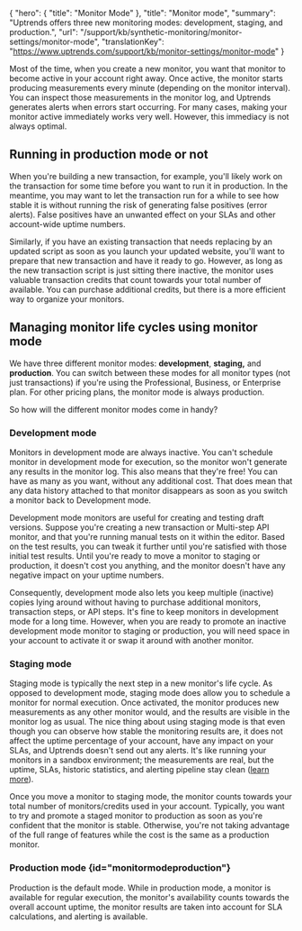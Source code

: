 {
  "hero": {
    "title": "Monitor Mode"
  },
  "title": "Monitor mode",
  "summary": "Uptrends offers three new monitoring modes: development, staging, and production.",
  "url": "/support/kb/synthetic-monitoring/monitor-settings/monitor-mode",
  "translationKey": "https://www.uptrends.com/support/kb/monitor-settings/monitor-mode"
}

Most of the time, when you create a new monitor, you want that monitor to become active in your account right away. Once active, the monitor starts producing measurements every minute (depending on the monitor interval). You can inspect those measurements in the monitor log, and Uptrends generates alerts when errors start occurring. For many cases, making your monitor active immediately works very well. However, this immediacy is not always optimal. 

## Running in production mode or not

When you're building a new transaction, for example, you'll likely work on the transaction for some time before you want to run it in production. In the meantime, you may want to let the transaction run for a while to see how stable it is without running the risk of generating false positives (error alerts). False positives have an unwanted effect on your SLAs and other account-wide uptime numbers.

Similarly, if you have an existing transaction that needs replacing by an updated script as soon as you launch your updated website, you'll want to prepare that new transaction and have it ready to go. However, as long as the new transaction script is just sitting there inactive, the monitor uses valuable transaction credits that count towards your total number of available. You can purchase additional credits, but there is a more efficient way to organize your monitors.

## Managing monitor life cycles using monitor mode

We have three different monitor modes: **development**, **staging,** and **production**. You can switch between these modes for all monitor types (not just transactions) if you're using the Professional, Business, or Enterprise plan. For other pricing plans, the monitor mode is always production.

So how will the different monitor modes come in handy?

### Development mode

Monitors in development mode are always inactive. You can't schedule monitor in development mode for execution, so the monitor won't generate any results in the monitor log. This also means that they're free! You can have as many as you want, without any additional cost. That does mean that any data history attached to that monitor disappears  as soon as you switch a monitor back to Development mode.

Development mode monitors are useful for creating and testing draft versions. Suppose you're creating a new transaction or Multi-step API monitor, and that you're running manual tests on it within the editor. Based on the test results, you can tweak it further until you're satisfied with those initial test results. Until you're ready to move a monitor to staging or production, it doesn't cost you anything, and the monitor doesn't have any negative impact on your uptime numbers.

Consequently, development mode also lets you keep multiple (inactive) copies lying around without having to purchase additional monitors, transaction steps, or API steps. It's fine to keep monitors in development mode for a long time. However, when you are ready to promote an inactive development mode monitor to staging or production, you will need space in your account to activate it or swap it around with another monitor.

### Staging mode

Staging mode is typically the next step in a new monitor's life cycle. As opposed to development mode, staging mode does allow you to schedule a monitor for normal execution. Once activated, the monitor produces new measurements as any other monitor would, and the results are visible in the monitor log as usual. The nice thing about using staging mode is that even though you can observe how stable the monitoring results are, it does not affect the uptime percentage of your account, have any impact on your SLAs, and Uptrends doesn't send out any alerts. It's like running your monitors in a sandbox environment; the measurements are real, but the uptime, SLAs, historic statistics, and alerting pipeline stay clean ([learn more](/support/kb/synthetic-monitoring/monitor-settings/the-effects-of-staging-mode-on-reports-and-sla-data)).

Once you move a monitor to staging mode, the monitor counts towards your total number of monitors/credits used in your account. Typically, you want to try and promote a staged monitor to production as soon as you're confident that the monitor is stable. Otherwise, you're not taking advantage of the full range of features while the cost is the same as a production monitor.

### Production mode {id="monitormodeproduction"}

Production is the default mode. While in production mode, a monitor is available for regular execution, the monitor's availability counts towards the overall account uptime, the monitor results are taken into account for SLA calculations, and alerting is available.
